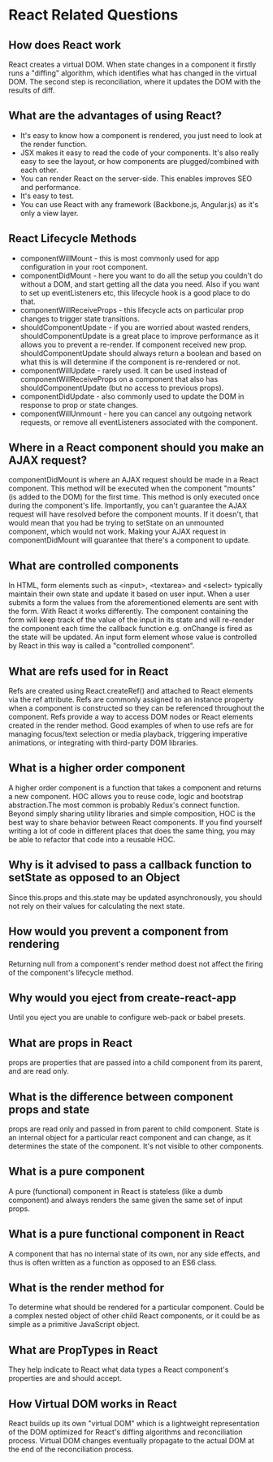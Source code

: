 # React Related Questions

## How does React work

React creates a virtual DOM. When state changes in a component it firstly runs a "diffing" algorithm, which identifies what has changed in the virtual DOM. The second step is reconciliation, where it updates the DOM with the results of diff.

## What are the advantages of using React?

* It's easy to know how a component is rendered, you just need to look at the render function.
* JSX makes it easy to read the code of your components. It's also really easy to see the layout, or how components are plugged/combined with each other.
* You can render React on the server-side. This enables improves SEO and performance. 
* It's easy to test.
* You can use React with any framework \(Backbone.js, Angular.js\) as it's only a view layer. 

## React Lifecycle Methods 

* componentWillMount - this is most commonly used for app configuration in your root component. 
* componentDidMount - here you want to do all the setup you couldn't do without a DOM, and start getting all the data you need. Also if you want to set up eventListeners etc, this lifecycle hook is a good place to do that.
* componentWillReceiveProps - this lifecycle acts on particular prop changes to trigger state transitions.
* shouldComponentUpdate - if you are worried about wasted renders, shouldComponentUpdate is a great place to improve performance as it allows you to prevent a re-render. If component received new prop. shouldComponentUpdate should always return a boolean and based on what this is will determine if the component is re-rendered or not.
* componentWillUpdate - rarely used. It can be used instead of componentWillReceiveProps on a component that also has shouldComponentUpdate \(but no access to previous props\).
* componentDidUpdate - also commonly used to update the DOM in response to prop or state changes.
* componentWillUnmount - here you can cancel any outgoing network requests, or remove all eventListeners associated with the component. 

## Where in a React component should you make an AJAX request?

componentDidMount is where an AJAX request should be made in a React component. This method will be executed when the component "mounts" \(is added to the DOM\) for the first time. This method is only executed once during the component's life. Importantly, you can't guarantee the AJAX request will have resolved before the component mounts. If it doesn't, that would mean that you had be trying to setState on an unmounted component, which would not work. Making your AJAX request in componentDidMount will guarantee that there's a component to update. 

## What are controlled components

In HTML, form elements such as &lt;input&gt;, &lt;textarea&gt; and &lt;select&gt; typically maintain their own state and update it based on user input. When a user submits a form the values from the aforementioned elements are sent with the form. With React it works differently. The component containing the form will keep track of the value of the input in its state and will re-render the component each time the callback function e.g. onChange is fired as the state will be updated. An input form element whose value is controlled by React in this way is called a "controlled component".

## What are refs used for in React

Refs are created using React.createRef\(\) and attached to React elements via the ref attribute. Refs are commonly assigned to an instance property when a component is constructed so they can be referenced throughout the component. Refs provide a way to access DOM nodes or React elements created in the render method. Good examples of when to use refs are for managing focus/text selection or media playback, triggering imperative animations, or integrating with third-party DOM libraries. 

## What is a higher order component

A higher order component is a function that takes a component and returns a new component. HOC allows you to reuse code, logic and bootstrap abstraction.The most common is probably Redux's connect function. Beyond simply sharing utility libraries and simple composition, HOC is the best way to share behavior between React components. If you find yourself writing a lot of code in different places that does the same thing, you may be able to refactor that code into a reusable HOC.

## Why is it advised to pass a callback function to setState as opposed to an Object

Since this.props and this.state may be updated asynchronously, you should not rely on their values for calculating the next state.

## How would you prevent a component from rendering

Returning null from a component's render method doest not affect the firing of the component's lifecycle method.

## Why would you eject from create-react-app

Until you eject you are unable to configure web-pack or babel presets.

## What are props in React

props are properties that are passed into a child component from its parent, and are read only. 

## What is the difference between component props and state

props are read only and passed in from parent to child component. State is an internal object for a particular react component and can change, as it determines the state of the component. It's not visible to other components. 

## What is a pure component

A pure \(functional\) component in React is stateless \(like a dumb component\) and always renders the same given the same set of input props. 

## What is a pure functional component in React

A component that has no internal state of its own, nor any side effects, and thus is often written as a function as opposed to an ES6 class. 

## What is the render method for

To determine what should be rendered for a particular component. Could be a complex nested object of other child React components, or it could be as simple as a primitive JavaScript object. 

## What are PropTypes in React

They help indicate to React what data types a React component's properties are and should accept. 

## How Virtual DOM works in React

React builds up its own "virtual DOM" which is a lightweight representation of the DOM optimized for React's diffing algorithms and reconciliation process. Virtual DOM changes eventually propagate to the actual DOM at the end of the reconciliation process. 



























 





























